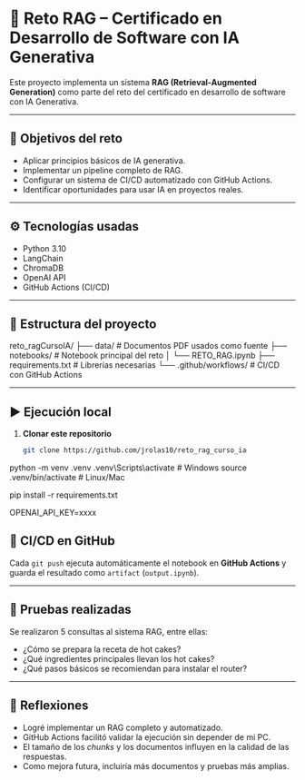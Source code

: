 # 🚀 Reto RAG – Certificado en Desarrollo de Software con IA Generativa

Este proyecto implementa un sistema **RAG (Retrieval-Augmented Generation)** como parte del reto del certificado en desarrollo de software con IA Generativa.

---

## 📌 Objetivos del reto
- Aplicar principios básicos de IA generativa.
- Implementar un pipeline completo de RAG.
- Configurar un sistema de CI/CD automatizado con GitHub Actions.
- Identificar oportunidades para usar IA en proyectos reales.

---

## ⚙️ Tecnologías usadas
- Python 3.10
- LangChain
- ChromaDB
- OpenAI API
- GitHub Actions (CI/CD)

---

## 📂 Estructura del proyecto
reto_ragCursoIA/
├── data/ # Documentos PDF usados como fuente
├── notebooks/ # Notebook principal del reto
│ └── RETO_RAG.ipynb
├── requirements.txt # Librerías necesarias
└── .github/workflows/ # CI/CD con GitHub Actions


---

## ▶️ Ejecución local

1. **Clonar este repositorio**
   ```bash
   git clone https://github.com/jrolas10/reto_rag_curso_ia

python -m venv .venv
.venv\Scripts\activate   # Windows
source .venv/bin/activate  # Linux/Mac


pip install -r requirements.txt


OPENAI_API_KEY=xxxx
## 🔄 CI/CD en GitHub
Cada `git push` ejecuta automáticamente el notebook en **GitHub Actions** y guarda el resultado como `artifact` (`output.ipynb`).

---

## 🧪 Pruebas realizadas
Se realizaron 5 consultas al sistema RAG, entre ellas:

- ¿Cómo se prepara la receta de hot cakes?  
- ¿Qué ingredientes principales llevan los hot cakes?  
- ¿Qué pasos básicos se recomiendan para instalar el router?  

---

## 📖 Reflexiones
- Logré implementar un RAG completo y automatizado.  
- GitHub Actions facilitó validar la ejecución sin depender de mi PC.  
- El tamaño de los *chunks* y los documentos influyen en la calidad de las respuestas.  
- Como mejora futura, incluiría más documentos y pruebas más amplias.  
